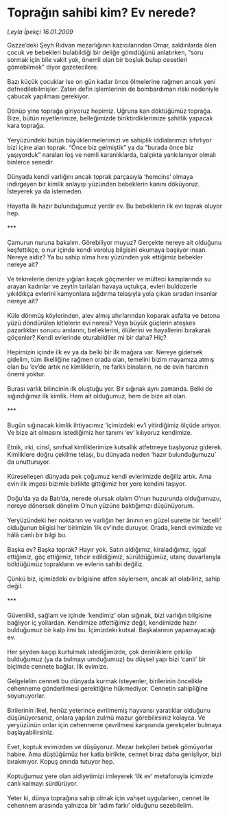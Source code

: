 # Toprağın sahibi kim? Ev nerede?

*Leyla İpekçi 16.01.2009*

<div class="taraf_structure_2col_1zq">
<div class="margen_n">



 <p>Gazze’deki Şeyh Rıdvan mezarlığının kazıcılarından Omar, saldırılarda ölen çocuk ve bebekleri bulabildiği bir deliğe gömdüğünü anlatırken, “soru sormak için bile vakit yok, önemli olan bir boşluk bulup cesetleri gömebilmek” diyor gazetecilere. <br/><br/>Bazı küçük çocuklar ise on gün kadar önce ölmelerine rağmen ancak yeni defnedilebilmişler. Zaten defin işlemlerinin de bombardıman riski nedeniyle çabucak yapılması gerekiyor. <br/><br/>Dönüp yine toprağa giriyoruz hepimiz. Uğruna kan döktüğümüz toprağa. Bize, bütün niyetlerimize, belleğimizde biriktirdiklerimize şahitlik yapacak kara toprağa. <br/><br/>Yeryüzündeki bütün büyüklenmelerimizi ve sahiplik iddialarımızı sıfırlıyor bizi içine alan toprak. “Önce biz gelmiştik” ya da “burada önce biz yaşıyorduk” naraları loş ve nemli karanlıklarda, balçıkta yankılanıyor olmalı binlerce senedir. <br/><br/>Dünyada kendi varlığını ancak toprak parçasıyla ‘hemcins’ olmaya indirgeyen bir kimlik anlayışı yüzünden bebeklerin kanını döküyoruz. İsteyerek ya da istemeden. <br/><br/>Hayatta ilk hazır bulunduğumuz yerdir ev. Bu bebeklerin ilk evi toprak oluyor hep. <br/><br/>*** <br/><br/>Çamurun nuruna bakalım. Görebiliyor muyuz? Gerçekte nereye ait olduğunu keşfettikçe, o nur içinde kendi varoluş bilgisini okumaya başlıyor insan. Nereye aidiz? Ya bu sahip olma hırsı yüzünden yok ettiğimiz bebekler nereye ait? <br/><br/>Ve teknelerle denize yığılan kaçak göçmenler ve mülteci kamplarında su arayan kadınlar ve zeytin tarlaları havaya uçtukça, evleri buldozerle yıkıldıkça evlerini kamyonlara sığdırma telaşıyla yola çıkan sıradan insanlar nereye ait? <br/><br/>Küle dönmüş köylerinden, alev almış ahırlarından koparak asfalta ve betona yüzü döndürülen kitlelerin evi neresi? Veya büyük güçlerin ateşkes pazarlıkları sonucu anılarını, belleklerini, ölülerini ve hayallerini bırakarak göçenler? Kendi evlerinde oturabildiler mi bir daha? Hiç? <br/><br/>Hepimizin içinde ilk ev ya da belki bir ilk mağara var. Nereye gidersek gidelim, tüm ilkelliğine rağmen orada olan, temelini bizim mayamıza atmış olan bu ‘ev’de artık ne kimliklerin, ne farklı binaların, ne de evin harcının önemi yoktur. <br/><br/>Burası varlık bilincinin ilk oluştuğu yer. Bir sığınak aynı zamanda. Belki de sığındığımız ilk kimlik. Hem ait olduğumuz, hem de bize ait olan. <br/><br/>*** <br/><br/>Bugün sığınacak kimlik ihtiyacımız ‘içimizdeki ev’i yitirdiğimiz ölçüde artıyor. Ve bize ait olmasını istediğimiz her tanımı ‘ev’ kılıyoruz kendimize. <br/><br/>Etnik, ırki, cinsî, sınıfsal kimliklerimize kutsallık atfetmeye başlıyoruz giderek. Kimliklere doğru çekilme telaşı, bu dünyada neden ‘hazır bulunduğumuzu’ da unutturuyor. <br/><br/>Küreselleşen dünyada pek çoğumuz kendi evlerimizde değiliz artık. Ama evin ilk imgesi bizimle birlikte gittiğimiz her yere kendini taşıyor. <br/><br/>Doğu’da ya da Batı’da, nerede olursak olalım O’nun huzurunda olduğumuzu, nereye dönersek dönelim O’nun yüzüne baktığımızı düşünüyorum. <br/><br/>Yeryüzündeki her noktanın ve varlığın her ânının en güzel surette bir ‘tecelli’ olduğunun bilgisi her birimizin ‘ilk ev’inde duruyor. Orada, kendi evimizde ve hâlâ canlı bir bilgi bu. <br/><br/>Başka ev? Başka toprak? Hayır yok. Satın aldığımız, kiraladığımız, işgal ettiğimiz, göç ettiğimiz, tehcir edildiğimiz, sürüldüğümüz, utanç duvarlarıyla böldüğümüz toprakların ve evlerin sahibi değiliz. <br/><br/>Çünkü biz, içimizdeki ev bilgisine atfen söylersem, ancak ait olabiliriz, sahip değil. <br/><br/>*** <br/><br/>Güvenlikli, sağlam ve içinde ‘kendimiz’ olan sığınak, bizi varlığın bilgisine bağlıyor iç yollardan. Kendimize atfettiğimiz değil, kendimizde hazır bulduğumuz bir kalp ilmi bu. İçimizdeki kutsal. Başkalarının yapamayacağı ev. <br/><br/>Her şeyden kaçıp kurtulmak istediğimizde, çok derinliklere çekilip bulduğumuz (ya da bulmayı umduğumuz) bu düşsel yapı bizi ‘canlı’ bir biçimde cennete bağlar. İlk evimize. <br/><br/>Gelgelelim cenneti bu dünyada kurmak isteyenler, birilerinin öncelikle cehenneme gönderilmesi gerektiğine hükmediyor. Cennetin sahipliğine soyunuyorlar. <br/><br/>Birilerinin ilkel, henüz yeterince evrilmemiş hayvansı yaratıklar olduğunu düşünüyorsanız, onlara yapılan zulmü mazur görebilirsiniz kolayca. Ve yeryüzünün onlar için cehenneme çevrilmesi karşısında gerekçeler bulmaya başlayabilirsiniz. <br/><br/>Evet, koptuk evimizden ve düşüyoruz. Mezar bekçileri bebek gömüyorlar habire. Ama düştüğümüz her katla birlikte, cennet biraz daha genişliyor, bizi bırakmıyor. Kopuş anında tutuyor hep. <br/><br/>Koptuğumuz yere olan aidiyetimizi imleyerek ‘ilk ev’ metaforuyla içimizde canlı kalmayı sürdürüyor. <br/><br/>Yeter ki, dünya toprağına sahip olmak için vahşet uygularken, cennet ile cehennem arasında yalnızca bir ‘adım farkı’ olduğunu sezebilelim. </p>

<br/>


<div id="taraf_not">
</div>

</div>


</div>
